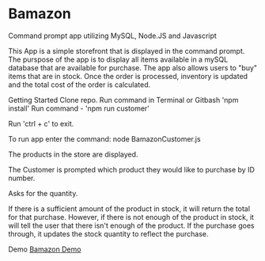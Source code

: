 # Bamazon
Command prompt app utilizing MySQL, Node.JS and Javascript

This App is a simple storefront that is displayed in the command prompt. 
The purspose of the app is to display all items available in a mySQL database that are available for purchase. 
The app also allows users to "buy" items that are in stock. Once the order is processed, inventory is updated and the total cost of the order is calculated. 

Getting Started
Clone repo.
Run command in Terminal or Gitbash 'npm install'
Run command - 'npm run customer'

Run 'ctrl + c' to exit.

To run app enter the command:
 node BamazonCustomer.js

The products in the store are displayed.

The Customer is prompted which product they would like to purchase by ID number.

Asks for the quantity.

If there is a sufficient amount of the product in stock, it will return the total for that purchase.
However, if there is not enough of the product in stock, it will tell the user that there isn't enough of the product.
If the purchase goes through, it updates the stock quantity to reflect the purchase.

Demo
[Bamazon Demo](https://drive.google.com/open?id=1POgnvO8LMaaZmKD-vQdoJJBEWV3yyVvj)
